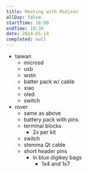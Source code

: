 ```yaml
---
title: Meeting with Madison
allDay: false
startTime: 18:00
endTime: 18:30
date: 2024-05-14
completed: null
---
```

- taiwan
	- microsd
	- usb
	- wstn
	- batter pack w/ cable
	- xiao
	- oled
	- switch
- rover
	- same as above
	- battery pack with pins
	- terminal blocks
		- 2x per kit
	- switch
	- stemma Qt cable
	- short header pins
		- in blue digikey bags
			- 1x4 and 1x7